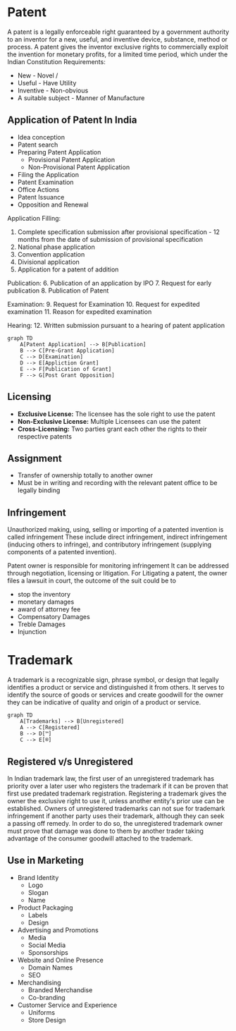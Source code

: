 # Patent
A patent is a legally enforceable right guaranteed by a government authority to an inventor for a new, useful, and inventive device, substance, method or process.
A patent gives the inventor exclusive rights to commercially exploit the invention for monetary profits, for a limited time period, which under the Indian Constitution 
Requirements:
- New - Novel / 
- Useful - Have Utility
- Inventive - Non-obvious
- A suitable subject - Manner of Manufacture

## Application of Patent In India
- Idea conception
- Patent search
- Preparing Patent Application
	- Provisional Patent Application
	- Non-Provisional Patent Application
- Filing the Application
- Patent Examination
- Office Actions
- Patent Issuance
- Opposition and Renewal

Application Filling:
1. Complete specification submission after provisional specification - 12 months from the date of submission of provisional specification
2. National phase application
3. Convention application
4. Divisional application
5. Application for a patent of addition

Publication:
6. Publication of an application by IPO
7. Request for early publication
8. Publication of Patent

Examination:
9. Request for Examination
10. Request for expedited examination
11. Reason for expedited examination 

Hearing:
12. Written submission pursuant to a hearing of patent application

```mermaid
graph TD
	A[Patent Application] --> B[Publication]
	B --> C[Pre-Grant Application]
	C --> D[Examination]
	D --> E[Appliction Grant]
	E --> F[Publication of Grant]
	F --> G[Post Grant Opposition]
```


## Licensing
- **Exclusive License:** The licensee has the sole right to use the patent
- **Non-Exclusive License:** Multiple Licensees can use the patent
- **Cross-Licensing:** Two parties grant each other the rights to their respective patents

## Assignment
- Transfer of ownership totally to another owner
- Must be in writing and recording with the relevant patent office to be legally binding

## Infringement
Unauthorized making, using, selling or importing of a patented invention is called infringement
These include direct infringement, indirect infringement (inducing others to infringe), and contributory infringement (supplying components of a patented invention).

Patent owner is responsible for monitoring infringement
It can be addressed through negotiation, licensing or litigation.
For Litigating a patent, the owner files a lawsuit in court, the outcome of the suit could be to
- stop the inventory
- monetary damages
- award of attorney fee
- Compensatory Damages
- Treble Damages
- Injunction

# Trademark
A trademark is a recognizable sign, phrase symbol, or design that legally identifies a product or service and distinguished it from others.
It serves to identify the source of goods or services and create goodwill for the owner they can be indicative of quality and origin of a product or service.

```mermaid
graph TD
	A[Trademarks] --> B[Unregistered]
	A --> C[Registered]
	B --> D[™️]
	C --> E[®️]
```

## Registered v/s Unregistered
In Indian trademark law, the first user of an unregistered trademark has priority over a later user who registers the trademark if it can be proven that first use predated trademark registration. Registering a trademark gives the owner the exclusive right to use it, unless another entity's prior use can be established. Owners of unregistered trademarks can not sue for trademark infringement if another party uses their trademark, although they can seek a passing off remedy. In order to do so, the unregistered trademark owner must prove that damage was done to them by another trader taking advantage of the consumer goodwill attached to the trademark.
## Use in Marketing
- Brand Identity
	- Logo
	- Slogan
	- Name
- Product Packaging
	- Labels
	- Design
- Advertising and Promotions
	- Media
	- Social Media
	- Sponsorships
- Website and Online Presence
	- Domain Names
	- SEO
- Merchandising
	- Branded Merchandise
	- Co-branding
- Customer Service and Experience
	- Uniforms
	- Store Design

